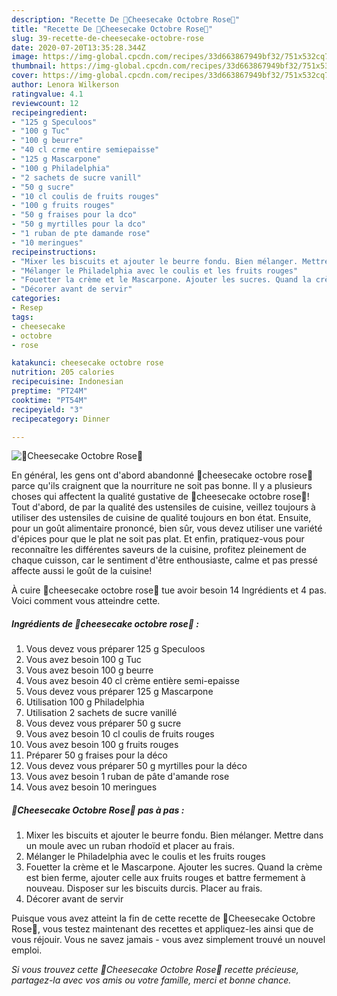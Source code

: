 ```yaml
---
description: "Recette De 🎀Cheesecake Octobre Rose🎀"
title: "Recette De 🎀Cheesecake Octobre Rose🎀"
slug: 39-recette-de-cheesecake-octobre-rose
date: 2020-07-20T13:35:28.344Z
image: https://img-global.cpcdn.com/recipes/33d663867949bf32/751x532cq70/🎀cheesecake-octobre-rose🎀-photo-principale-de-la-recette.jpg
thumbnail: https://img-global.cpcdn.com/recipes/33d663867949bf32/751x532cq70/🎀cheesecake-octobre-rose🎀-photo-principale-de-la-recette.jpg
cover: https://img-global.cpcdn.com/recipes/33d663867949bf32/751x532cq70/🎀cheesecake-octobre-rose🎀-photo-principale-de-la-recette.jpg
author: Lenora Wilkerson
ratingvalue: 4.1
reviewcount: 12
recipeingredient:
- "125 g Speculoos"
- "100 g Tuc"
- "100 g beurre"
- "40 cl crme entire semiepaisse"
- "125 g Mascarpone"
- "100 g Philadelphia"
- "2 sachets de sucre vanill"
- "50 g sucre"
- "10 cl coulis de fruits rouges"
- "100 g fruits rouges"
- "50 g fraises pour la dco"
- "50 g myrtilles pour la dco"
- "1 ruban de pte damande rose"
- "10 meringues"
recipeinstructions:
- "Mixer les biscuits et ajouter le beurre fondu. Bien mélanger. Mettre dans un moule avec un ruban rhodoïd et placer au frais."
- "Mélanger le Philadelphia avec le coulis et les fruits rouges"
- "Fouetter la crème et le Mascarpone. Ajouter les sucres. Quand la crème est bien ferme, ajouter celle aux fruits rouges et battre fermement à nouveau. Disposer sur les biscuits durcis. Placer au frais."
- "Décorer avant de servir"
categories:
- Resep
tags:
- cheesecake
- octobre
- rose

katakunci: cheesecake octobre rose 
nutrition: 205 calories
recipecuisine: Indonesian
preptime: "PT24M"
cooktime: "PT54M"
recipeyield: "3"
recipecategory: Dinner

---
```



![🎀Cheesecake Octobre Rose🎀](https://img-global.cpcdn.com/recipes/33d663867949bf32/751x532cq70/🎀cheesecake-octobre-rose🎀-photo-principale-de-la-recette.jpg)

En général, les gens ont d'abord abandonné 🎀cheesecake octobre rose🎀 parce qu'ils craignent que la nourriture ne soit pas bonne. Il y a plusieurs choses qui affectent la qualité gustative de 🎀cheesecake octobre rose🎀! Tout d'abord, de par la qualité des ustensiles de cuisine, veillez toujours à utiliser des ustensiles de cuisine de qualité toujours en bon état. Ensuite, pour un goût alimentaire prononcé, bien sûr, vous devez utiliser une variété d'épices pour que le plat ne soit pas plat. Et enfin, pratiquez-vous pour reconnaître les différentes saveurs de la cuisine, profitez pleinement de chaque cuisson, car le sentiment d'être enthousiaste, calme et pas pressé affecte aussi le goût de la cuisine!

<!--inarticleads1-->

À cuire 🎀cheesecake octobre rose🎀 tue avoir besoin 14 Ingrédients et 4 pas. Voici comment vous atteindre cette.

##### Ingrédients de 🎀cheesecake octobre rose🎀 :

1. Vous devez vous préparer 125 g Speculoos
1. Vous avez besoin 100 g Tuc
1. Vous avez besoin 100 g beurre
1. Vous avez besoin 40 cl crème entière semi-epaisse
1. Vous devez vous préparer 125 g Mascarpone
1. Utilisation 100 g Philadelphia
1. Utilisation 2 sachets de sucre vanillé
1. Vous devez vous préparer 50 g sucre
1. Vous avez besoin 10 cl coulis de fruits rouges
1. Vous avez besoin 100 g fruits rouges
1. Préparer 50 g fraises pour la déco
1. Vous devez vous préparer 50 g myrtilles pour la déco
1. Vous avez besoin 1 ruban de pâte d&#39;amande rose
1. Vous avez besoin 10 meringues




<!--inarticleads2-->

##### 🎀Cheesecake Octobre Rose🎀 pas à pas :

1. Mixer les biscuits et ajouter le beurre fondu. Bien mélanger. Mettre dans un moule avec un ruban rhodoïd et placer au frais.
1. Mélanger le Philadelphia avec le coulis et les fruits rouges
1. Fouetter la crème et le Mascarpone. Ajouter les sucres. Quand la crème est bien ferme, ajouter celle aux fruits rouges et battre fermement à nouveau. Disposer sur les biscuits durcis. Placer au frais.
1. Décorer avant de servir




<!--inarticleads1-->

<p>
Puisque vous avez atteint la fin de cette recette de 🎀Cheesecake Octobre Rose🎀, vous testez maintenant des recettes et appliquez-les ainsi que de vous réjouir. Vous ne savez jamais - vous avez simplement trouvé un nouvel emploi.
</p>

<p>
<i>Si vous trouvez cette 🎀Cheesecake Octobre Rose🎀 recette précieuse, partagez-la avec vos amis ou votre famille, merci et bonne chance.</i>
</p>
